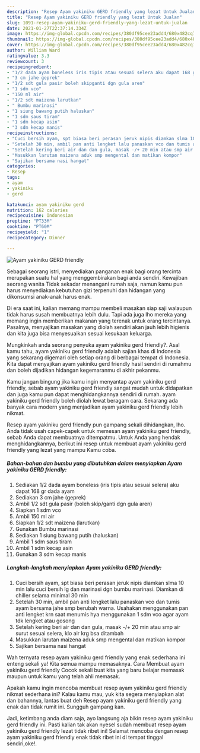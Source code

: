 ```yaml
---
description: "Resep Ayam yakiniku GERD friendly yang lezat Untuk Jualan"
title: "Resep Ayam yakiniku GERD friendly yang lezat Untuk Jualan"
slug: 1091-resep-ayam-yakiniku-gerd-friendly-yang-lezat-untuk-jualan
date: 2021-01-27T22:37:14.334Z
image: https://img-global.cpcdn.com/recipes/380df95cee23add4/680x482cq70/ayam-yakiniku-gerd-friendly-foto-resep-utama.jpg
thumbnail: https://img-global.cpcdn.com/recipes/380df95cee23add4/680x482cq70/ayam-yakiniku-gerd-friendly-foto-resep-utama.jpg
cover: https://img-global.cpcdn.com/recipes/380df95cee23add4/680x482cq70/ayam-yakiniku-gerd-friendly-foto-resep-utama.jpg
author: William Ward
ratingvalue: 3.3
reviewcount: 3
recipeingredient:
- "1/2 dada ayam boneless iris tipis atau sesuai selera aku dapat 168 gr dada ayam"
- "3 cm jahe geprek"
- "1/2 sdt gula pasir boleh skipganti dgn gula aren"
- "1 sdm vco"
- "150 ml air"
- "1/2 sdt maizena larutkan"
- " Bumbu marinasi"
- "1 siung bawang putih haluskan"
- "1 sdm saus tiram"
- "1 sdm kecap asin"
- "3 sdm kecap manis"
recipeinstructions:
- "Cuci bersih ayam, spt biasa beri perasan jeruk nipis diamkan slma 10 min lalu cuci bersih lg dan marinasi dgn bumbu marinasi. Diamkan di chiller selama minimal 30 min"
- "Setelah 30 min, ambil pan anti lengket lalu panaskan vco dan tumis ayam bersama jahe smp berubah warna. Usahakan menggunakan pan anti lengket krn saat menumis hya menggunakan 1 sdm vco agar ayam tdk lengket atau gosong"
- "Setelah kering beri air dan dan gula, masak -/+ 20 min atau smp air surut sesuai selera, klo air krg bsa ditambah"
- "Masukkan larutan maizena aduk smp mengental dan matikan kompor"
- "Sajikan bersama nasi hangat"
categories:
- Resep
tags:
- ayam
- yakiniku
- gerd

katakunci: ayam yakiniku gerd 
nutrition: 162 calories
recipecuisine: Indonesian
preptime: "PT33M"
cooktime: "PT60M"
recipeyield: "1"
recipecategory: Dinner

---
```



![Ayam yakiniku GERD friendly](https://img-global.cpcdn.com/recipes/380df95cee23add4/680x482cq70/ayam-yakiniku-gerd-friendly-foto-resep-utama.jpg)

Sebagai seorang istri, menyediakan panganan enak bagi orang tercinta merupakan suatu hal yang menggembirakan bagi anda sendiri. Kewajiban seorang  wanita Tidak sekadar menangani rumah saja, namun kamu pun harus menyediakan kebutuhan gizi terpenuhi dan hidangan yang dikonsumsi anak-anak harus enak.

Di era  saat ini, kalian memang mampu membeli masakan siap saji walaupun tidak harus susah membuatnya lebih dulu. Tapi ada juga lho mereka yang memang ingin memberikan makanan yang terenak untuk orang tercintanya. Pasalnya, menyajikan masakan yang diolah sendiri akan jauh lebih higienis dan kita juga bisa menyesuaikan sesuai kesukaan keluarga. 



Mungkinkah anda seorang penyuka ayam yakiniku gerd friendly?. Asal kamu tahu, ayam yakiniku gerd friendly adalah sajian khas di Indonesia yang sekarang digemari oleh setiap orang di berbagai tempat di Indonesia. Kita dapat menyajikan ayam yakiniku gerd friendly hasil sendiri di rumahmu dan boleh dijadikan hidangan kegemaranmu di akhir pekanmu.

Kamu jangan bingung jika kamu ingin menyantap ayam yakiniku gerd friendly, sebab ayam yakiniku gerd friendly sangat mudah untuk didapatkan dan juga kamu pun dapat menghidangkannya sendiri di rumah. ayam yakiniku gerd friendly boleh diolah lewat beragam cara. Sekarang ada banyak cara modern yang menjadikan ayam yakiniku gerd friendly lebih nikmat.

Resep ayam yakiniku gerd friendly pun gampang sekali dihidangkan, lho. Anda tidak usah capek-capek untuk memesan ayam yakiniku gerd friendly, sebab Anda dapat membuatnya ditempatmu. Untuk Anda yang hendak menghidangkannya, berikut ini resep untuk membuat ayam yakiniku gerd friendly yang lezat yang mampu Kamu coba.

<!--inarticleads1-->

##### Bahan-bahan dan bumbu yang dibutuhkan dalam menyiapkan Ayam yakiniku GERD friendly:

1. Sediakan 1/2 dada ayam boneless (iris tipis atau sesuai selera) aku dapat 168 gr dada ayam
1. Sediakan 3 cm jahe (geprek)
1. Ambil 1/2 sdt gula pasir (boleh skip/ganti dgn gula aren)
1. Siapkan 1 sdm vco
1. Ambil 150 ml air
1. Siapkan 1/2 sdt maizena (larutkan)
1. Gunakan  Bumbu marinasi
1. Sediakan 1 siung bawang putih (haluskan)
1. Ambil 1 sdm saus tiram
1. Ambil 1 sdm kecap asin
1. Gunakan 3 sdm kecap manis




<!--inarticleads2-->

##### Langkah-langkah menyiapkan Ayam yakiniku GERD friendly:

1. Cuci bersih ayam, spt biasa beri perasan jeruk nipis diamkan slma 10 min lalu cuci bersih lg dan marinasi dgn bumbu marinasi. Diamkan di chiller selama minimal 30 min
1. Setelah 30 min, ambil pan anti lengket lalu panaskan vco dan tumis ayam bersama jahe smp berubah warna. Usahakan menggunakan pan anti lengket krn saat menumis hya menggunakan 1 sdm vco agar ayam tdk lengket atau gosong
1. Setelah kering beri air dan dan gula, masak -/+ 20 min atau smp air surut sesuai selera, klo air krg bsa ditambah
1. Masukkan larutan maizena aduk smp mengental dan matikan kompor
1. Sajikan bersama nasi hangat




Wah ternyata resep ayam yakiniku gerd friendly yang enak sederhana ini enteng sekali ya! Kita semua mampu memasaknya. Cara Membuat ayam yakiniku gerd friendly Cocok sekali buat kita yang baru belajar memasak maupun untuk kamu yang telah ahli memasak.

Apakah kamu ingin mencoba membuat resep ayam yakiniku gerd friendly nikmat sederhana ini? Kalau kamu mau, yuk kita segera menyiapkan alat dan bahannya, lantas buat deh Resep ayam yakiniku gerd friendly yang enak dan tidak rumit ini. Sungguh gampang kan. 

Jadi, ketimbang anda diam saja, ayo langsung aja bikin resep ayam yakiniku gerd friendly ini. Pasti kalian tak akan nyesel sudah membuat resep ayam yakiniku gerd friendly lezat tidak ribet ini! Selamat mencoba dengan resep ayam yakiniku gerd friendly enak tidak ribet ini di tempat tinggal sendiri,oke!.

